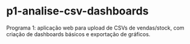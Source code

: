 # p1-analise-csv-dashboards
Programa 1: aplicação web para upload de CSVs de vendas/stock, com criação de dashboards básicos e exportação de gráficos.
